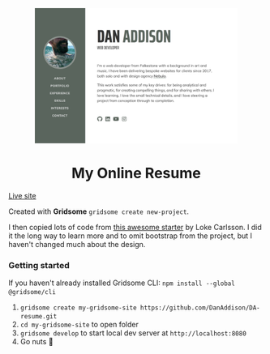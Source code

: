 <p align="center">
  <a href="https://danaddisoncreative.com">
    <img alt="screenshot of developer resume website" src="src/assets/images/resume-screenshot.jpg" width="400" />
  </a>
</p>
<h1 align="center">
  My Online Resume
</h1>

[Live site](https://danaddisoncreative.com)

Created with **Gridsome** `gridsome create new-project`.

I then copied lots of code from [this awesome starter](https://github.com/LokeCarlsson/gridsome-starter-resume) by Loke Carlsson. I did it the long way to learn more and to omit bootstrap from the project, but I haven't changed much about the design.

### Getting started

If you haven't already installed Gridsome CLI: `npm install --global @gridsome/cli`

1. `gridsome create my-gridsome-site https://github.com/DanAddison/DA-resume.git`
2. `cd my-gridsome-site` to open folder
3. `gridsome develop` to start local dev server at `http://localhost:8080`
4. Go nuts 🙌
